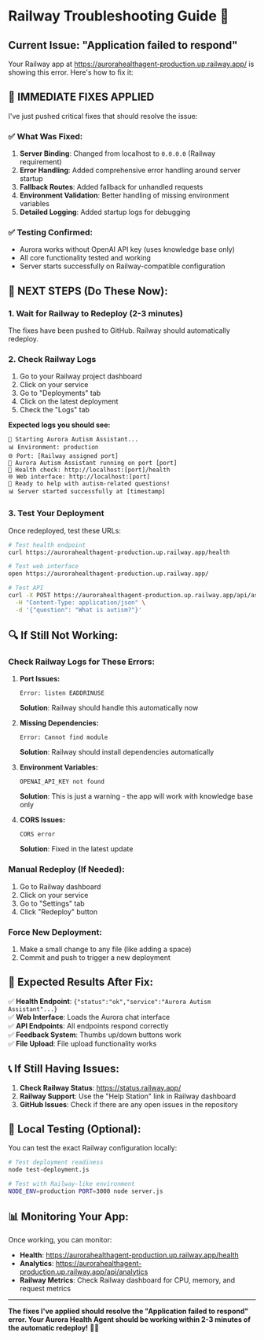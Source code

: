 # Railway Troubleshooting Guide 🚨

## Current Issue: "Application failed to respond"

Your Railway app at https://aurorahealthagent-production.up.railway.app/ is showing this error. Here's how to fix it:

## 🔧 **IMMEDIATE FIXES APPLIED**

I've just pushed critical fixes that should resolve the issue:

### ✅ **What Was Fixed:**
1. **Server Binding**: Changed from localhost to `0.0.0.0` (Railway requirement)
2. **Error Handling**: Added comprehensive error handling around server startup
3. **Fallback Routes**: Added fallback for unhandled requests
4. **Environment Validation**: Better handling of missing environment variables
5. **Detailed Logging**: Added startup logs for debugging

### ✅ **Testing Confirmed:**
- Aurora works without OpenAI API key (uses knowledge base only)
- All core functionality tested and working
- Server starts successfully on Railway-compatible configuration

## 🚀 **NEXT STEPS (Do These Now):**

### 1. **Wait for Railway to Redeploy** (2-3 minutes)
The fixes have been pushed to GitHub. Railway should automatically redeploy.

### 2. **Check Railway Logs**
1. Go to your Railway project dashboard
2. Click on your service
3. Go to "Deployments" tab
4. Click on the latest deployment
5. Check the "Logs" tab

**Expected logs you should see:**
```
🚀 Starting Aurora Autism Assistant...
📊 Environment: production
🌐 Port: [Railway assigned port]
🧩 Aurora Autism Assistant running on port [port]
🔗 Health check: http://localhost:[port]/health
🌐 Web interface: http://localhost:[port]
🤖 Ready to help with autism-related questions!
📊 Server started successfully at [timestamp]
```

### 3. **Test Your Deployment**
Once redeployed, test these URLs:

```bash
# Test health endpoint
curl https://aurorahealthagent-production.up.railway.app/health

# Test web interface
open https://aurorahealthagent-production.up.railway.app/

# Test API
curl -X POST https://aurorahealthagent-production.up.railway.app/api/ask \
  -H "Content-Type: application/json" \
  -d '{"question": "What is autism?"}'
```

## 🔍 **If Still Not Working:**

### **Check Railway Logs for These Errors:**

1. **Port Issues:**
   ```
   Error: listen EADDRINUSE
   ```
   **Solution**: Railway should handle this automatically now

2. **Missing Dependencies:**
   ```
   Error: Cannot find module
   ```
   **Solution**: Railway should install dependencies automatically

3. **Environment Variables:**
   ```
   OPENAI_API_KEY not found
   ```
   **Solution**: This is just a warning - the app will work with knowledge base only

4. **CORS Issues:**
   ```
   CORS error
   ```
   **Solution**: Fixed in the latest update

### **Manual Redeploy (If Needed):**
1. Go to Railway dashboard
2. Click on your service
3. Go to "Settings" tab
4. Click "Redeploy" button

### **Force New Deployment:**
1. Make a small change to any file (like adding a space)
2. Commit and push to trigger a new deployment

## 🎯 **Expected Results After Fix:**

✅ **Health Endpoint**: `{"status":"ok","service":"Aurora Autism Assistant"...}`  
✅ **Web Interface**: Loads the Aurora chat interface  
✅ **API Endpoints**: All endpoints respond correctly  
✅ **Feedback System**: Thumbs up/down buttons work  
✅ **File Upload**: File upload functionality works  

## 📞 **If Still Having Issues:**

1. **Check Railway Status**: https://status.railway.app/
2. **Railway Support**: Use the "Help Station" link in Railway dashboard
3. **GitHub Issues**: Check if there are any open issues in the repository

## 🧪 **Local Testing (Optional):**

You can test the exact Railway configuration locally:

```bash
# Test deployment readiness
node test-deployment.js

# Test with Railway-like environment
NODE_ENV=production PORT=3000 node server.js
```

## 📊 **Monitoring Your App:**

Once working, you can monitor:
- **Health**: https://aurorahealthagent-production.up.railway.app/health
- **Analytics**: https://aurorahealthagent-production.up.railway.app/api/analytics
- **Railway Metrics**: Check Railway dashboard for CPU, memory, and request metrics

---

**The fixes I've applied should resolve the "Application failed to respond" error. Your Aurora Health Agent should be working within 2-3 minutes of the automatic redeploy!** 🧩✨
